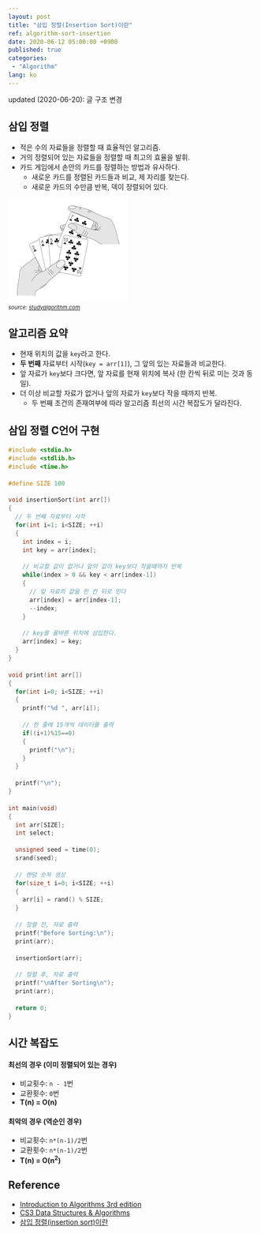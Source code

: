 ```yaml
---
layout: post
title: "삼입 정렬(Insertion Sort)이란"
ref: algorithm-sort-insertion
date: 2020-06-12 05:00:00 +0900
published: true
categories:
 - "Algorithm"
lang: ko
---
```


<div class="updated">
updated (2020-06-20): 글 구조 변경
</div>

## 삼입 정렬 
- 적은 수의 자료들을 정렬할 때 효율적인 알고리즘.
- 거의 정렬되어 있는 자료들을 정렬할 때 최고의 효율을 발휘.
- 카드 게임에서 손안의 카드를 정렬하는 방법과 유사하다.
  + 새로운 카드를 정렬된 카드들과 비교, 제 자리를 찾는다.
  + 새로운 카드의 수만큼 반복, 덱이 정렬되어 있다.

<img src="/assets/images/algorithm/sorting/insertion.png"> <br>
<span style="font-size:11px"><i>source: <a href="https://studyalgorithms.com/array/insertion-sort/#">studyalgorithm.com</a></i></span>

<div class="divider"></div>

## 알고리즘 요약
- 현재 위치의 값을 `key`라고 한다.
- **두 번째** 자료부터 시작(`key = arr[1]`), 그 앞의 있는 자료들과 비교한다.
- 앞 자료가 `key`보다 크다면, 앞 자료를 현재 위치에 복사 (한 칸씩 뒤로 미는 것과 동일).
- 더 이상 비교할 자료가 없거나 앞의 자료가 `key`보다 작을 때까지 반복.
  + 두 번째 조건의 존재여부에 따라 알고리즘 최선의 시간 복잡도가 달라진다.

<div class="divider"></div>

## 삼입 정렬 C언어 구현 

```c
#include <stdio.h>
#include <stdlib.h>
#include <time.h>

#define SIZE 100

void insertionSort(int arr[])
{
  // 두 번째 자료부터 시작
  for(int i=1; i<SIZE; ++i)
  {
    int index = i;
    int key = arr[index];

    // 비교할 값이 없거나 앞의 값이 key보다 작을때까지 반복
    while(index > 0 && key < arr[index-1])
    {
      // 앞 자료의 값을 한 칸 뒤로 민다
      arr[index] = arr[index-1];
      --index;
    }

    // key를 올바른 위치에 삼입한다.
    arr[index] = key;
  }
}

void print(int arr[])
{
  for(int i=0; i<SIZE; ++i)
  {
    printf("%d ", arr[i]);

    // 한 줄에 15개씩 데이터를 출력
    if((i+1)%15==0)
    {
      printf("\n");
    }
  }

  printf("\n");
}

int main(void)
{ 
  int arr[SIZE];
  int select;

  unsigned seed = time(0);
  srand(seed);

  // 랜덤 숫자 생성
  for(size_t i=0; i<SIZE; ++i)
  {
    arr[i] = rand() % SIZE;
  }

  // 정렬 전, 자료 출력
  printf("Before Sorting:\n");
  print(arr);

  insertionSort(arr);

  // 정렬 후, 자료 출력
  printf("\nAfter Sorting\n");
  print(arr);

  return 0;
}
```

<div class="divider"></div>

## 시간 복잡도
#### 최선의 경우 (이미 정렬되어 있는 경우)
- 비교횟수: `n - 1`번
- 교환횟수: `0`번
- **T(n) = O(n)**

#### 최악의 경우 (역순인 경우)
- 비교횟수: `n*(n-1)/2`번
- 교환횟수: `n*(n-1)/2`번
- <b>T(n) = O(n<sup>2</sup>)</b>

<div class="divider"></div>

## Reference
- [Introduction to Algorithms 3rd edition](https://www.amazon.com/Introduction-Algorithms-3rd-MIT-Press/dp/0262033844)
- [CS3 Data Structures & Algorithms](https://opendsa-server.cs.vt.edu/ODSA/Books/CS3/html/InsertionSort.html)
- [삼입 정렬(insertion sort)이란](https://gmlwjd9405.github.io/2018/05/06/algorithm-insertion-sort.html)
